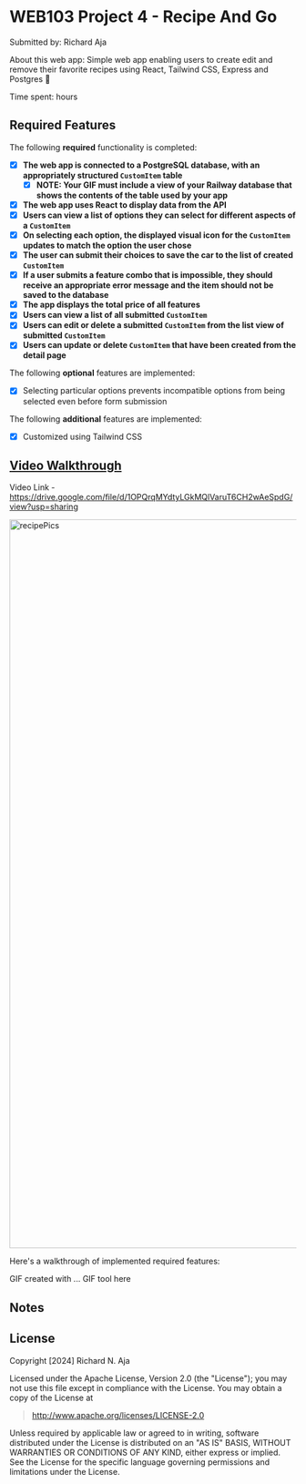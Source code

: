 # WEB103 Project 4 - Recipe And Go

Submitted by: Richard Aja

About this web app: Simple web app enabling users to create edit and remove their favorite recipes using React, Tailwind CSS, Express and Postgres 🥗

Time spent: hours

## Required Features

The following **required** functionality is completed:

<!-- Make sure to check off completed functionality below -->

- [x] **The web app is connected to a PostgreSQL database, with an appropriately structured `CustomItem` table**
  - [x] **NOTE: Your GIF must include a view of your Railway database that shows the contents of the table used by your app**
- [x] **The web app uses React to display data from the API**
- [x] **Users can view a list of options they can select for different aspects of a `CustomItem`**
- [x] **On selecting each option, the displayed visual icon for the `CustomItem` updates to match the option the user chose**
- [x] **The user can submit their choices to save the car to the list of created `CustomItem`**
- [x] **If a user submits a feature combo that is impossible, they should receive an appropriate error message and the item should not be saved to the database**
- [x] **The app displays the total price of all features**
- [x] **Users can view a list of all submitted `CustomItem`**
- [x] **Users can edit or delete a submitted `CustomItem` from the list view of submitted `CustomItem`**
- [x] **Users can update or delete `CustomItem` that have been created from the detail page**

The following **optional** features are implemented:

- [x] Selecting particular options prevents incompatible options from being selected even before form submission

The following **additional** features are implemented:

- [x] Customized using Tailwind CSS

## [Video Walkthrough](https://drive.google.com/file/d/1OPQrqMYdtyLGkMQlVaruT6CH2wAeSpdG/view?usp=sharing)

Video Link - https://drive.google.com/file/d/1OPQrqMYdtyLGkMQlVaruT6CH2wAeSpdG/view?usp=sharing


<img width="1280" alt="recipePics" src="https://github.com/user-attachments/assets/822cae4f-7dff-48ba-ae31-97cb96a13e5e">

Here's a walkthrough of implemented required features:

GIF created with ... GIF tool here

## Notes

## License

Copyright [2024] Richard N. Aja

Licensed under the Apache License, Version 2.0 (the "License"); you may not use this file except in compliance with the License. You may obtain a copy of the License at

> http://www.apache.org/licenses/LICENSE-2.0

Unless required by applicable law or agreed to in writing, software distributed under the License is distributed on an "AS IS" BASIS, WITHOUT WARRANTIES OR CONDITIONS OF ANY KIND, either express or implied. See the License for the specific language governing permissions and limitations under the License.
